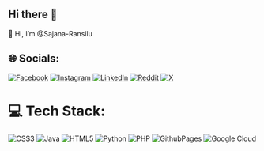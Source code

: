 ## Hi there 👋

👋 Hi, I’m @Sajana-Ransilu

## 🌐 Socials:
[![Facebook](https://img.shields.io/badge/Facebook-%231877F2.svg?logo=Facebook&logoColor=white)](https://www.facebook.com/profile.php?id=100093276240750) [![Instagram](https://img.shields.io/badge/Instagram-%23E4405F.svg?logo=Instagram&logoColor=white)](https://www.instagram.com/sajana_ransilu_/) [![LinkedIn](https://img.shields.io/badge/LinkedIn-%230077B5.svg?logo=linkedin&logoColor=white)](https://www.linkedin.com/in/sajana-ransilu-62b7912b6/) [![Reddit](https://img.shields.io/badge/Reddit-%23FF4500.svg?logo=Reddit&logoColor=white)](#) [![X](https://img.shields.io/badge/X-black.svg?logo=X&logoColor=white)](#)
# 💻 Tech Stack:
![CSS3](https://img.shields.io/badge/css3-%231572B6.svg?style=for-the-badge&logo=css3&logoColor=white) ![Java](https://img.shields.io/badge/java-%23ED8B00.svg?style=for-the-badge&logo=openjdk&logoColor=white) ![HTML5](https://img.shields.io/badge/html5-%23E34F26.svg?style=for-the-badge&logo=html5&logoColor=white) ![Python](https://img.shields.io/badge/python-3670A0?style=for-the-badge&logo=python&logoColor=ffdd54) ![PHP](https://img.shields.io/badge/php-%23777BB4.svg?style=for-the-badge&logo=php&logoColor=white) ![GithubPages](https://img.shields.io/badge/github%20pages-121013?style=for-the-badge&logo=github&logoColor=white) ![Google Cloud](https://img.shields.io/badge/GoogleCloud-%234285F4.svg?style=for-the-badge&logo=google-cloud&logoColor=white)
